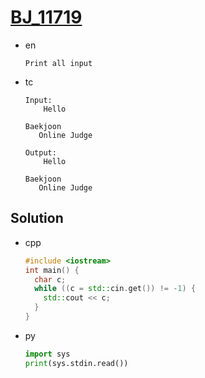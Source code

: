 # [BJ_11719](https://acmicpc.net/problem/11719)

* en

  ```en
  Print all input
  ```

* tc

  ```tc
  Input:
      Hello

  Baekjoon
     Online Judge

  Output:
      Hello

  Baekjoon
     Online Judge
  ```

## Solution

* cpp

  ```cpp
  #include <iostream>
  int main() {
    char c;
    while ((c = std::cin.get()) != -1) {
      std::cout << c;
    }
  }
  ```

* py

  ```py
  import sys
  print(sys.stdin.read())
  ```
